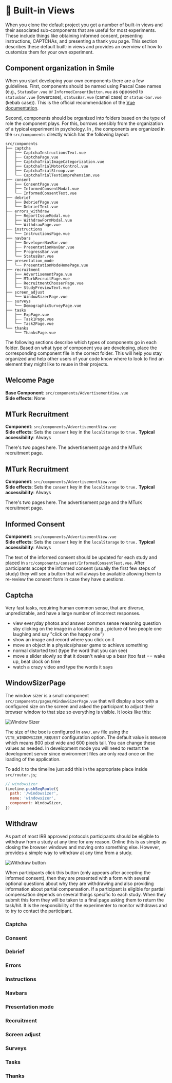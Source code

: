 # :bricks: Built-in Views

When you clone the default <SmileText /> project you get a number of built-in
views and their associated sub-components that are useful for most experiments.
These include things like obtaining informed consent, presenting instructions,
CAPTCHAs, and presenting a thank you page. This section describes these default
built-in views and provides an overview of how to customize them for your own
experiment.

## Component organization in Smile

When you start developing your own components there are a few guidelines. First,
components should be named using Pascal Case names (e.g., `StatusBar.vue` or
`InformedConsentButton.vue` as opposed to `statusbar.vue` (lowercase),
`statusBar.vue` (camel case) or `status-bar.vue` (kebab case)). This is the
official recommendation of the
[Vue documentation](https://vuejs.org/guide/components/registration.html#component-name-casing).

Second, components should be organized into folders based on the type of role
the component plays. For this, <SmileText /> borrows sensibly from the
organization of a typical experiment in psychology. In <SmileText />, the
components are organized in the `src/components` directly which has the
following layout:

```
src/components
├── captcha
│   ├── CaptchaInstructionsText.vue
│   ├── CaptchaPage.vue
│   ├── CaptchaTrialImageCategorization.vue
│   ├── CaptchaTrialMotorControl.vue
│   ├── CaptchaTrialStroop.vue
│   └── CaptchaTrialTextComprehension.vue
├── consent
│   ├── ConsentPage.vue
│   ├── InformedConsentModal.vue
│   └── InformedConsentText.vue
├── debrief
│   ├── DebriefPage.vue
│   └── DebriefText.vue
├── errors_withdraw
│   ├── ReportIssueModal.vue
│   ├── WithdrawFormModal.vue
│   └── WithdrawPage.vue
├── instructions
│   └── InstructionsPage.vue
├── navbars
│   ├── DeveloperNavBar.vue
│   ├── PresentationNavBar.vue
│   ├── ProgressBar.vue
│   └── StatusBar.vue
├── presentation_mode
│   └── PresentationModeHomePage.vue
├── recruitment
│   ├── AdvertisementPage.vue
│   ├── MTurkRecruitPage.vue
│   ├── RecruitmentChooserPage.vue
│   └── StudyPreviewText.vue
├── screen_adjust
│   └── WindowSizerPage.vue
├── surveys
│   └── DemographicSurveyPage.vue
├── tasks
│   ├── ExpPage.vue
│   ├── Task1Page.vue
│   └── Task2Page.vue
└── thanks
    └── ThanksPage.vue
```

The following sections describe which types of components go in each folder.
Based on what type of component you are developing, place the corresponding
component file in the correct folder. This will help you stay organized and help
other users of your code know where to look to find an element they might like
to reuse in their projects.

## Welcome Page

**Base Component**: `src/components/AdvertisementView.vue`  
**Side effects**: None

## MTurk Recruitment

**Component**: `src/components/AdvertisementView.vue`  
**Side effects**: Sets the `consent` key in the `localStorage` to `true.`
**Typical accessibility**: Always

There's two pages here. The advertisement page and the MTurk recruitment page.

## MTurk Recruitment

**Component**: `src/components/AdvertisementView.vue`  
**Side effects**: Sets the `consent` key in the `localStorage` to `true.`
**Typical accessibility**: Always

There's two pages here. The advertisement page and the MTurk recruitment page.

## Informed Consent

**Component**: `src/components/AdvertisementView.vue`  
**Side effects**: Sets the `consent` key in the `localStorage` to `true.`
**Typical accessibility**: Always

The text of the informed consent should be updated for each study and placed in
`src/components/consent/InformedConsentText.vue`. After participants accept the
informed consent (usually the first few steps of study) they will see a button
that will always be available allowing them to re-review the consent form in
case they have questions.

## Captcha

Very fast tasks, requiring human common sense, that are diverse, unpredictable,
and have a large number of incorrect responses.

- view everyday photos and answer common sense reasoning question sby clicking
  on the image in a location (e.g., picture of two people one laughing and say
  "click on the happy one")
- show an image and record where you click on it
- move an object in a physics/phaser game to achieve something
- normal distorted text (type the word that you can see)
- move a slider slowly so that it doesn't wake up a bear (too fast == wake up,
  beat clock on time
- watch a crazy video and type the words it says

## WindowSizerPage

The window sizer is a small component `src/components/pages/WindowSizerPage.vue`
that will display a box with a configured size on the screen and asked the
participant to adjust their browser window to that size so everything is
visible. It looks like this:

![Window Sizer](/images/windowsizer.png)

The size of the box is configured in `env/.env` file using the
`VITE_WINDOWSIZER_REQUEST` configuration option. The default value is `800x600`
which means 800 pixel wide and 600 pixels tall. You can change these values as
needed. In development mode you will need to restart the development server
since environment files are only read once on the loading of the application.

To add it to the timeline just add this in the appropriate place inside
`src/router.js`;

```js
// windowsizer
timeline.pushSeqRoute({
  path: '/windowsizer',
  name: 'windowsizer',
  component: WindowSizer,
})
```

## Withdraw

As part of most IRB approved protocols participants should be eligible to
withdraw from a study at any time for any reason. Online this is as simple as
closing the browser windows and moving onto something else. However,
<SmileText/> provides a simple way to withdraw at any time from a study.

![Withdraw button](/images/withdraw.png)

When participants click this button (only appears after accepting the informed
consent), then they are presented with a form with several optional questions
about why they are withdrawing and also providing information about partial
compensation. If a participant is eligible for partial compensation depends on
several things specific to each study. When they submit this form they will be
taken to a final page asking them to return the task/hit. It is the
responsibility of the experimenter to monitor withdraws and to try to contact
the participant.

### Captcha

### Consent

### Debrief

### Errors

### Instructions

### Navbars

### Presentation mode

### Recruitment

### Screen adjust

### Surveys

### Tasks

### Thanks
